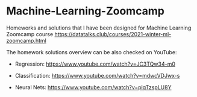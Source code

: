 # Machine-Learning-Zoomcamp

Homeworks and solutions that I have been designed 
for Machine Learning Zoomcamp course https://datatalks.club/courses/2021-winter-ml-zoomcamp.html

The homework solutions overview can be also checked on YouTube:

* Regression: https://www.youtube.com/watch?v=JC3TQw34-m0

* Classification: https://www.youtube.com/watch?v=mdwcVDJwx-s

* Neural Nets: https://www.youtube.com/watch?v=plqTzspLU8Y
